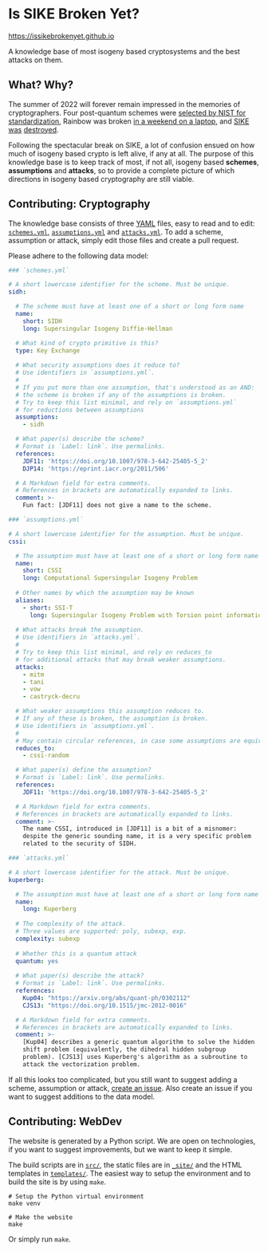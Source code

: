 # Is SIKE Broken Yet?

<https://issikebrokenyet.github.io>

A knowledge base of most isogeny based cryptosystems and the best attacks on them.


## What? Why?

The summer of 2022 will forever remain impressed in the memories of
cryptographers. Four post-quantum schemes were [selected by NIST for
standardization](https://csrc.nist.gov/News/2022/pqc-candidates-to-be-standardized-and-round-4),
Rainbow was broken [in a weekend on a
laptop](https://eprint.iacr.org/2022/214), and
[SIKE](https://eprint.iacr.org/2022/975)
[was](https://eprint.iacr.org/2022/1026)
[destroyed](https://eprint.iacr.org/2022/1038).

Following the spectacular break on SIKE, a lot of confusion ensued on
how much of isogeny based crypto is left alive, if any at all.  The
purpose of this knowledge base is to keep track of most, if not all,
isogeny based **schemes**, **assumptions** and **attacks**, so to
provide a complete picture of which directions in isogeny based
cryptography are still viable.


## Contributing: Cryptography

The knowledge base consists of three [YAML](https://yaml.org/) files,
easy to read and to edit: [`schemes.yml`](schemes.yml),
[`assumptions.yml`](assumptions.yml) and
[`attacks.yml`](attacks.yml). To add a scheme, assumption or attack,
simply edit those files and create a pull request.

Please adhere to the following data model:

```yaml
### `schemes.yml`

# A short lowercase identifier for the scheme. Must be unique.
sidh:

  # The scheme must have at least one of a short or long form name
  name:
    short: SIDH
    long: Supersingular Isogeny Diffie-Hellman

  # What kind of crypto primitive is this?
  type: Key Exchange
  
  # What security assumptions does it reduce to?
  # Use identifiers in `assumptions.yml`.
  # 
  # If you put more than one assumption, that's understood as an AND:
  # the scheme is broken if any of the assumptions is broken.
  # Try to keep this list minimal, and rely on `assumptions.yml`
  # for reductions between assumptions
  assumptions:
    - sidh

  # What paper(s) describe the scheme?
  # Format is `Label: link`. Use permalinks.
  references:
    JDF11: 'https://doi.org/10.1007/978-3-642-25405-5_2'
    DJP14: 'https://eprint.iacr.org/2011/506'

  # A Markdown field for extra comments. 
  # References in brackets are automatically expanded to links.
  comment: >-
    Fun fact: [JDF11] does not give a name to the scheme.
```

```yaml
### `assumptions.yml`

# A short lowercase identifier for the assumption. Must be unique.
cssi:

  # The assumption must have at least one of a short or long form name
  name:
    short: CSSI
    long: Computational Supersingular Isogeny Problem
    
  # Other names by which the assumption may be known
  aliases:
    - short: SSI-T
      long: Supersingular Isogeny Problem with Torsion point information
    
  # What attacks break the assumption.
  # Use identifiers in `attacks.yml`.
  # 
  # Try to keep this list minimal, and rely on reduces_to
  # for additional attacks that may break weaker assumptions.
  attacks:
    - mitm
    - tani
    - vow
    - castryck-decru

  # What weaker assumptions this assumption reduces to.
  # If any of these is broken, the assumption is broken.
  # Use identifiers in `assumptions.yml`.
  #
  # May contain circular references, in case some assumptions are equivalent.
  reduces_to:
    - cssi-random

  # What paper(s) define the assumption?
  # Format is `Label: link`. Use permalinks.
  references:
    JDF11: 'https://doi.org/10.1007/978-3-642-25405-5_2'

  # A Markdown field for extra comments. 
  # References in brackets are automatically expanded to links.
  comment: >-
    The name CSSI, introduced in [JDF11] is a bit of a misnomer:
    despite the generic sounding name, it is a very specific problem
    related to the security of SIDH.
```

```yaml
### `attacks.yml`

# A short lowercase identifier for the attack. Must be unique.
kuperberg:

  # The assumption must have at least one of a short or long form name
  name:
    long: Kuperberg
    
  # The complexity of the attack.
  # Three values are supported: poly, subexp, exp.
  complexity: subexp
  
  # Whether this is a quantum attack
  quantum: yes
  
  # What paper(s) describe the attack?
  # Format is `Label: link`. Use permalinks.
  references:
    Kup04: "https://arxiv.org/abs/quant-ph/0302112"
    CJS13: "https://doi.org/10.1515/jmc-2012-0016"

  # A Markdown field for extra comments. 
  # References in brackets are automatically expanded to links.
  comment: >-
    [Kup04] describes a generic quantum algorithm to solve the hidden
    shift problem (equivalently, the dihedral hidden subgroup
    problem). [CJS13] uses Kuperberg's algorithm as a subroutine to
    attack the vectorization problem.
```

If all this looks too complicated, but you still want to suggest
adding a scheme, assumption or attack, [create an issue](issues).
Also create an issue if you want to suggest additions to the data
model.


## Contributing: WebDev

The website is generated by a Python script.  We are open on
technologies, if you want to suggest improvements, but we want to keep
it simple.

The build scripts are in [`src/`](src/), the static files are in
[`_site/`](_site/) and the HTML templates in
[`templates/`](templates/).  The easiest way to setup the environment
and to build the site is by using `make`.

```
# Setup the Python virtual environment
make venv

# Make the website
make
```

Or simply run `make`.
